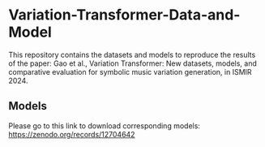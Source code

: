 # Variation-Transformer-Data-and-Model
This repository contains the datasets and models to reproduce the results of the paper: Gao et al., Variation Transformer: New datasets, models, and comparative evaluation for symbolic music variation generation, in ISMIR 2024.

## Models
Please go to this link to download corresponding models: https://zenodo.org/records/12704642
